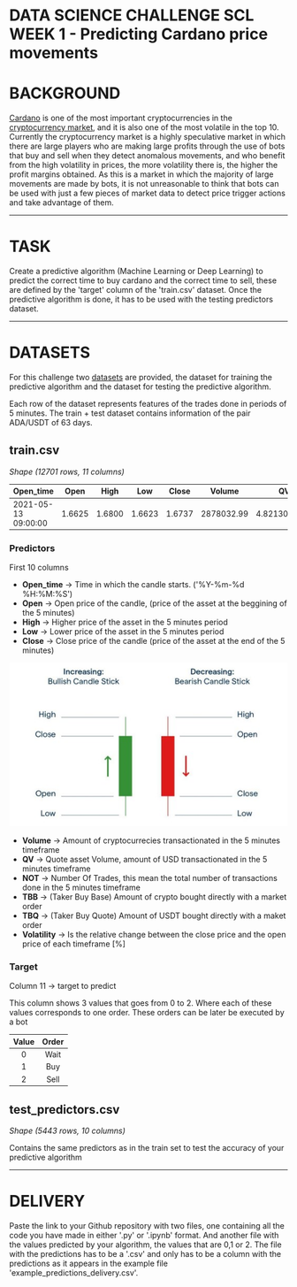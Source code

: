 # DATA SCIENCE CHALLENGE SCL WEEK 1 - Predicting Cardano price movements

# BACKGROUND

[Cardano](https://cardano.org/) is one of the most important cryptocurrencies in the [cryptocurrency market](https://coinmarketcap.com/), and it is also one of the most volatile in the top 10. Currently the cryptocurrency market is a highly speculative market in which there are large players who are making large profits through the use of bots that buy and sell when they detect anomalous movements, and who benefit from the high volatility in prices, the more volatility there is, the higher the profit margins obtained. As this is a market in which the majority of large movements are made by bots, it is not unreasonable to think that bots can be used with just a few pieces of market data to detect price trigger actions and take advantage of them.


---
# TASK

Create a predictive algorithm (Machine Learning or Deep Learning) to predict the correct time to buy cardano and the correct time to sell, these are defined by the 'target' column of the 'train.csv' dataset. Once the predictive algorithm is done, it has to be used with the testing predictors dataset. 

--- 
# DATASETS

For this challenge two [datasets](https://github.com/nuwe-io/SCL/tree/main/data_science/week_1) are provided, the dataset for training the predictive algorithm and the dataset for testing the predictive algorithm.

Each row of the dataset represents features of the trades done in periods of 5 minutes. The train + test dataset contains information of the pair ADA/USDT of 63 days.

## train.csv
*Shape (12701 rows, 11 columns)*

| Open_time           | Open   | High   | Low    | Close  | Volume     | QV           | NOT  | TBB        | TBQ          | Volatility | target |
|---------------------|--------|--------|--------|--------|------------|--------------|------|------------|--------------|------------|--------|
| 2021-05-13 09:00:00 | 1.6625 | 1.6800 | 1.6623 | 1.6737 | 2878032.99 | 4.821304e+06 | 5125 | 1702161.28 | 2.851617e+06 | 0.673684   | 0      |

### Predictors
First 10 columns

* **Open_time** -> Time in which the candle starts. ('%Y-%m-%d %H:%M:%S')
* **Open** -> Open price of the candle, (price of the asset at the beggining of the 5 minutes)
* **High** -> Higher price of the asset in the 5 minutes period
* **Low** -> Lower price of the asset in the 5 minutes period
* **Close** -> Close price of the candle (price of the asset at the end of the 5 minutes)

![](https://github.com/nuwe-io/SCL/blob/main/data_science/week_1/images/candle.png)

* **Volume** -> Amount of cryptocurrecies transactionated in the 5 minutes timeframe
* **QV** -> Quote asset Volume, amount of USD transactionated in the 5 minutes timeframe
* **NOT** -> Number Of Trades, this mean the total number of transactions done in the 5 minutes timeframe
* **TBB** -> (Taker Buy Base) Amount of crypto bought directly with a market order
* **TBQ** -> (Taker Buy Quote) Amount of USDT bought directly with a maket order
* **Volatility** -> Is the relative change between the close price and the open price of each timeframe [%] 


### Target
Column 11 -> target to predict 

This column shows 3 values that goes from 0 to 2. Where each of these values corresponds to one order. These orders can be later be executed by a bot

| Value | Order |
|:-----:|:-----:|
|   0   |  Wait |
|   1   |  Buy  |
|   2   |  Sell |


## test_predictors.csv
*Shape (5443 rows, 10 columns)*

Contains the same predictors as in the train set to test the accuracy of your predictive algorithm

---
# DELIVERY

Paste the link to your Github repository with two files, one containing all the code you have made in either '.py' or '.ipynb' format. And another file with the values predicted by your algorithm, the values that are 0,1 or 2. The file with the predictions has to be a '.csv' and only has to be a column with the predictions as it appears in the example file 'example_predictions_delivery.csv'.
